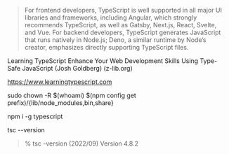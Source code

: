>For frontend developers, TypeScript is well supported in all major UI libraries and frameworks, 
including Angular, which strongly recommends TypeScript, as well as Gatsby, Next.js, React, Svelte, and Vue. 
For backend developers, TypeScript generates JavaScript that runs natively in Node.js; Deno, a similar runtime by Node’s creator, emphasizes directly supporting TypeScript files.

Learning TypeScript Enhance Your Web Development Skills Using Type-Safe JavaScript (Josh Goldberg) (z-lib.org)

https://www.learningtypescript.com

 sudo chown -R $(whoami) $(npm config get prefix)/{lib/node_modules,bin,share}
 
 npm i -g typescript
 
 tsc --version
 
 > % tsc -version (2022/09)
Version 4.8.2
 
 
